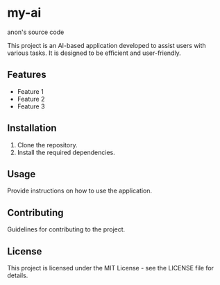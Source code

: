 # my-ai
anon's source code

This project is an AI-based application developed to assist users with various tasks. It is designed to be efficient and user-friendly.

## Features
- Feature 1
- Feature 2
- Feature 3

## Installation
1. Clone the repository.
2. Install the required dependencies.

## Usage
Provide instructions on how to use the application.

## Contributing
Guidelines for contributing to the project.

## License
This project is licensed under the MIT License - see the LICENSE file for details.
